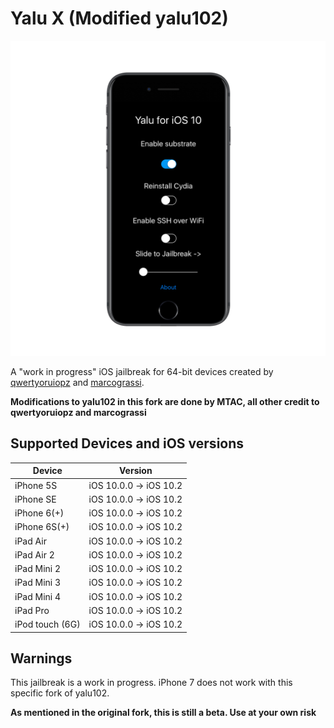 # Yalu X (Modified yalu102)

<p align="center">
  <img src="/Screenshot.png" alt="Screenshot"/>
</p>

A "work in progress" iOS jailbreak for 64-bit devices created by [qwertyoruiopz](https://twitter.com/qwertyoruiopz) and [marcograssi](marcograss).

**Modifications to yalu102 in this fork are done by MTAC, all other credit to qwertyoruiopz and marcograssi**

## Supported Devices and iOS versions

| Device | Version |
|---------|----------|
| iPhone 5S  | iOS 10.0.0 -> iOS 10.2 |
| iPhone SE  | iOS 10.0.0 -> iOS 10.2 |
| iPhone 6(+)  | iOS 10.0.0 -> iOS 10.2 |
| iPhone 6S(+)  | iOS 10.0.0 -> iOS 10.2 |
| iPad Air| iOS 10.0.0 -> iOS 10.2 |
| iPad Air 2| iOS 10.0.0 -> iOS 10.2 |
| iPad Mini 2| iOS 10.0.0 -> iOS 10.2 |
| iPad Mini 3| iOS 10.0.0 -> iOS 10.2 |
| iPad Mini 4 | iOS 10.0.0 -> iOS 10.2 |
| iPad Pro  | iOS 10.0.0 -> iOS 10.2 |
| iPod touch (6G)  | iOS 10.0.0 -> iOS 10.2 |

## Warnings

This jailbreak is a work in progress. iPhone 7 does not work with this specific fork of yalu102.

**As mentioned in the original fork, this is still a beta. Use at your own risk**
